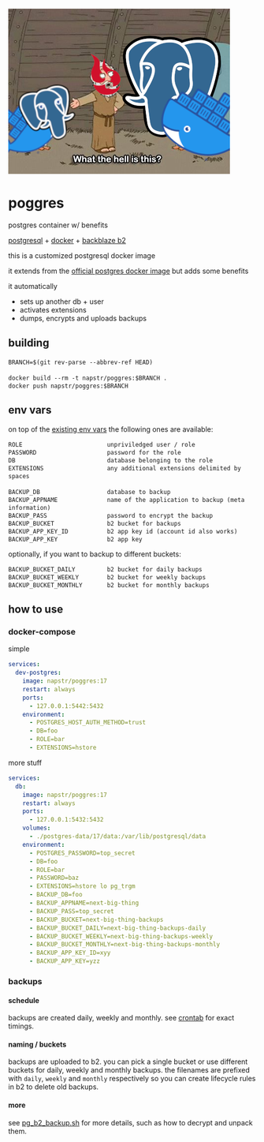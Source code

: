 ![What the hell](./what_the_hell.png)

# poggres
postgres container w/ benefits

[postgresql](https://www.postgresql.org/) + [docker](https://www.docker.com/) + [backblaze b2](https://www.backblaze.com/b2/cloud-storage.html)


this is a customized postgresql docker image

it extends from the [official postgres docker image](https://hub.docker.com/_/postgres) but adds some benefits

it automatically
- sets up another db + user
- activates extensions
- dumps, encrypts and uploads backups

## building
```
BRANCH=$(git rev-parse --abbrev-ref HEAD)

docker build --rm -t napstr/poggres:$BRANCH .
docker push napstr/poggres:$BRANCH
```

## env vars

on top of the [existing env vars](https://hub.docker.com/_/postgres) the following ones are available:

```
ROLE                        unpriviledged user / role
PASSWORD                    password for the role
DB                          database belonging to the role
EXTENSIONS                  any additional extensions delimited by spaces

BACKUP_DB                   database to backup
BACKUP_APPNAME              name of the application to backup (meta information)
BACKUP_PASS                 password to encrypt the backup
BACKUP_BUCKET               b2 bucket for backups
BACKUP_APP_KEY_ID           b2 app key id (account id also works)
BACKUP_APP_KEY              b2 app key
```

optionally, if you want to backup to different buckets:
```
BACKUP_BUCKET_DAILY         b2 bucket for daily backups
BACKUP_BUCKET_WEEKLY        b2 bucket for weekly backups
BACKUP_BUCKET_MONTHLY       b2 bucket for monthly backups
```

## how to use

### docker-compose

simple
```yaml
services:
  dev-postgres:
    image: napstr/poggres:17
    restart: always
    ports:
      - 127.0.0.1:5442:5432
    environment:
      - POSTGRES_HOST_AUTH_METHOD=trust
      - DB=foo
      - ROLE=bar
      - EXTENSIONS=hstore
```

more stuff
```yaml
services:
  db:
    image: napstr/poggres:17
    restart: always
    ports:
      - 127.0.0.1:5432:5432
    volumes:
      - ./postgres-data/17/data:/var/lib/postgresql/data
    environment:
      - POSTGRES_PASSWORD=top_secret
      - DB=foo
      - ROLE=bar
      - PASSWORD=baz
      - EXTENSIONS=hstore lo pg_trgm
      - BACKUP_DB=foo
      - BACKUP_APPNAME=next-big-thing
      - BACKUP_PASS=top_secret
      - BACKUP_BUCKET=next-big-thing-backups
      - BACKUP_BUCKET_DAILY=next-big-thing-backups-daily
      - BACKUP_BUCKET_WEEKLY=next-big-thing-backups-weekly
      - BACKUP_BUCKET_MONTHLY=next-big-thing-backups-monthly
      - BACKUP_APP_KEY_ID=xyy
      - BACKUP_APP_KEY=yzz
```

### backups

#### schedule

backups are created daily, weekly and monthly. see [crontab](./crontab) for exact timings.

#### naming / buckets

backups are uploaded to b2. you can pick a single bucket or use different buckets for daily, weekly and monthly backups.
the filenames are prefixed with `daily`, `weekly` and `monthly` respectively so you can create lifecycle rules in b2 to delete old backups.

#### more

see [pg_b2_backup.sh](./pg_b2_backup.sh) for more details, such as how to decrypt and unpack them.
